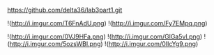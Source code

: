 https://github.com/delta36/lab3part1.git

!(http://i.imgur.com/T6FnAdU.png)
!(http://i.imgur.com/Fy7EMpq.png)

!(http://i.imgur.com/0VJ9HFa.png)
!(http://i.imgur.com/GlGa5vl.png)
!(http://i.imgur.com/5ozsWBl.png)
!(http://i.imgur.com/0IIcYg9.png)